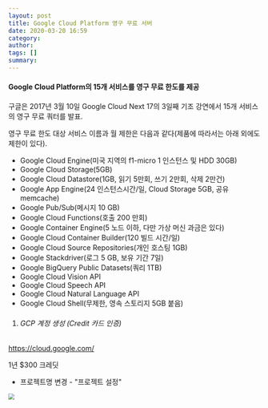 ```yaml
---
layout: post
title: Google Cloud Platform 영구 무료 서버
date: 2020-03-20 16:59
category: 
author: 
tags: []
summary: 
---
```


#### Google Cloud Platform의 15개 서비스를 영구 무료 한도를 제공

구글은 2017년 3월 10일 Google Cloud Next 17의 3일째 기조 강연에서 15개 서비스의 영구 무료 쿼터를 발표.

영구 무료 한도 대상 서비스 이름과 월 제한은 다음과 같다(제품에 따라서는 아래 외에도 제한이 있다).

- Google Cloud Engine(미국 지역의 f1-micro 1 인스턴스 및 HDD 30GB)  
- Google Cloud Storage(5GB)  
- Google Cloud Datastore(1GB, 읽기 5만회, 쓰기 2만회, 삭제 2만건)  
- Google App Engine(24 인스턴스시간/일, Cloud Storage 5GB, 공유 memcache)  
- Google Pub/Sub(메시지 10 GB)  
- Google Cloud Functions(호출 200 만회)  
- Google Container Engine(5 노드 이하, 다만 가상 머신 과금은 있다)  
- Google Cloud Container Builder(120 빌드 시간/일)  
- Google Cloud Source Repositories(개인 호스팅 1GB)  
- Google Stackdriver(로그 5 GB, 보유 기간 7일)  
- Google BigQuery Public Datasets(쿼리 1TB)  
- Google Cloud Vision API  
- Google Cloud Speech API  
- Google Cloud Natural Language API  
- Google Cloud Shell(무제한, 영속 스토리지 5GB 붙음)  



1. ###### GCP 계정 생성 (Credit 카드 인증)  

<https://cloud.google.com/>

1년 $300 크레딧  

- 프로젝트명 변경 - "프로젝트 설정"  

<img src="https://i.postimg.cc/BbzrCxFD/gcp1.png" style="zoom:75%;" />
